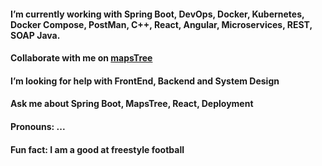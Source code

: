 
#### I’m currently working with Spring Boot, DevOps, Docker, Kubernetes, Docker Compose, PostMan, C++, React, Angular, Microservices, REST, SOAP Java.
#### Collaborate with me on [mapsTree](https://github.com/mapsTree)
#### I’m looking for help with FrontEnd, Backend and System Design
#### Ask me about Spring Boot, MapsTree, React, Deployment

#### Pronouns: ...
#### Fun fact: I am a good at freestyle football 

